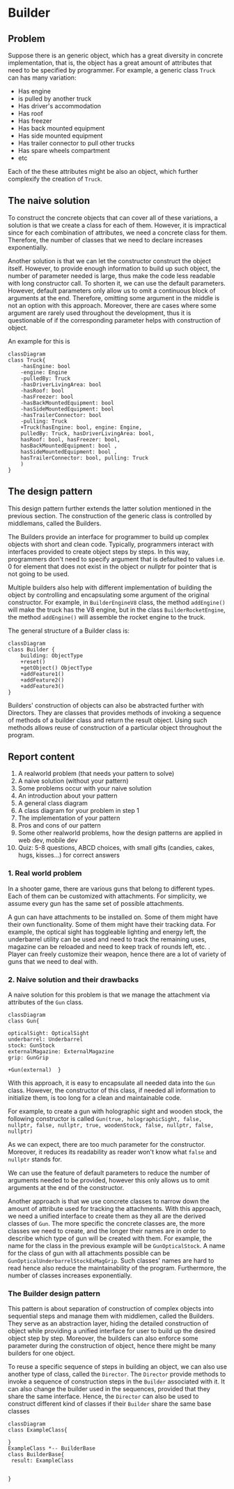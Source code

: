 # Builder

## Problem

Suppose there is an generic object, which has a great diversity in concrete implementation, that is, the object has a great amount of attributes that need to be specified by programmer. For example, a generic class `Truck` can has many variation:

- Has engine
- is pulled by another truck
- Has driver's accommodation
- Has roof
- Has freezer
- Has back mounted equipment
- Has side mounted equipment
- Has trailer connector to pull other trucks
- Has spare wheels compartment
- etc

Each of the these attributes might be also an object, which further complexify the creation of `Truck`.

## The naive solution

To construct the concrete objects that can cover all of these variations, a solution is that we create a class for each of them. However, it is impractical since for each combination of attributes, we need a concrete class for them. Therefore, the number of classes that we need to declare increases exponentially.

Another solution is that we can let the constructor construct the object itself. However, to provide enough information to build up such object, the number of parameter needed is large, thus make the code less readable with long constructor call.
To shorten it, we can use the default parameters. However, default parameters only allow us to omit a continuous block of arguments at the end. Therefore, omitting some argument in the middle is not an option with this approach. Moreover, there are cases where some argument are rarely used throughout the development, thus it is questionable of if the corresponding parameter helps with construction of object.

An example for this is

```mermaid
classDiagram
class Truck{
    -hasEngine: bool
    -engine: Engine
    -pulledBy: Truck
    -hasDriverLivingArea: bool
    -hasRoof: bool
    -hasFreezer: bool
    -hasBackMountedEquipment: bool
    -hasSideMountedEquipment: bool
    -hasTrailerConnector: bool
    -pulling: Truck
    +Truck(hasEngine: bool, engine: Engine,
    pulledBy: Truck, hasDriverLivingArea: bool, 
    hasRoof: bool, hasFreezer: bool, 
    hasBackMountedEquipment: bool ,
    hasSideMountedEquipment: bool ,
    hasTrailerConnector: bool, pulling: Truck
    )
}
```

## The design pattern

This design pattern further extends the latter solution mentioned in the previous section. The construction of the generic class is controlled by middlemans, called the Builders.

The Builders provide an interface for programmer to build up complex objects with short and clean code. Typically, programmers interact with interfaces provided to create object steps by steps. In this way, programmers don't need to specify argument that is defaulted to values i.e. 0 for element that does not exist in the object or nullptr for pointer that is not going to be used.

Multiple builders also help with different implementation of building the object by controlling and encapsulating some argument of the original constructor. For example, in `BuilderEngineV8` class, the method `addEngine()` will make the truck has the V8 engine, but in the class `BuilderRocketEngine`, the method `addEngine()` will assemble the rocket engine to the truck.

The general structure of a Builder class is:

```mermaid
classDiagram
class Builder {
    building: ObjectType
    +reset()
    +getObject() ObjectType
    +addFeature1()
    +addFeature2()
    +addFeature3()
}
```

Builders' construction of objects can also be abstracted further with Directors. They are classes that provides methods of invoking a sequence of methods of a builder class and return the result object. Using such methods allows reuse of construction of a particular object throughout the program.

## Report content

1. A realworld problem (that needs your pattern to solve)
1. A naive solution (without your pattern)
1. Some problems occur with your naive solution
1. An introduction about your pattern
1. A general class diagram
1. A class diagram for your problem in step 1
1. The implementation of your pattern
1. Pros and cons of our pattern
1. Some other realworld problems, how the design patterns are applied in web dev, mobile dev
1. Quiz: 5-8 questions, ABCD choices, with small gifts (candies, cakes, hugs, kisses...) for correct answers

### 1. Real world problem

In a shooter game, there are various guns that belong to different types. Each of them can be customized with attachments. For simplicity, we assume every gun has the same set of possible attachments.

A gun can have attachments to be installed on. Some of them might have their own functionality. Some of them might have their tracking data. For example, the optical sight has toggleable lighting and energy left, the underbarrel utility can be used and need to track the remaining uses, magazine can be reloaded and need to keep track of rounds left, etc. . Player can freely customize their weapon, hence there are a lot of variety of guns that we need to deal with.
### 2. Naive solution and their drawbacks

A naive solution for this problem is that we manage the attachment via attributes of the `Gun` class.

```mermaid
classDiagram
class Gun{

opticalSight: OpticalSight
underbarrel: Underbarrel
stock: GunStock
externalMagazine: ExternalMagazine
grip: GunGrip

+Gun(external)  }
```

With this approach, it is easy to encapsulate all needed data into the `Gun` class.
However, the constructor of this class, if needed all information to initialize them, is too long for a clean and maintainable code.

For example, to create a gun with holographic sight and wooden stock, the following constructor is called
`Gun(true, holographicSight, false, nullptr, false, nullptr, true, woodenStock, false, nullptr, false, nullptr)`

As we can expect, there are too much parameter for the constructor. Moreover, it reduces its readability as reader won't know what `false` and `nullptr` stands for.

We can use the feature of default parameters to reduce the number of arguments needed to be provided, however this only allows us to omit arguments at the end of the constructor.

Another approach is that we use concrete classes to narrow down the amount of attribute used for tracking the attachments. With this approach, we need a unified interface to create them as they all are the derived classes of `Gun`. The more specific the concrete classes are, the more classes we need to create, and the longer their names are in order to describe which type of gun will be created with them. For example, the name for the class in the previous example will be `GunOpticalStock`. A name for the class of gun with all attachments possible can be `GunOpticalUnderbarrelStockExMagGrip`. Such classes' names are hard to read hence also reduce the maintainability of the program. Furthermore, the number of classes increases exponentially.

### The Builder design pattern

This pattern is about separation of construction of complex objects into sequential steps and manage them with middlemen, called the Builders. They serve as an abstraction layer, hiding the detailed construction of object while providing a unified interface for user to build up the desired object step by step. Moreover, the builders can also enforce some parameter during the construction of object, hence there might be many builders for one object.

To reuse a specific sequence of steps in building an object, we can also use another type of class, called the `Director`. The `Director` provide methods to invoke a sequence of construction steps in the `Builder` associated with it. It can also change the builder used in the sequences, provided that they share the same interface. Hence, the `Director` can also be used to construct different kind of classes if their `Builder` share the same base classes

```mermaid
classDiagram
class ExampleClass{
 
}
ExampleClass *-- BuilderBase
class BuilderBase{
 result: ExampleClass


}
```
